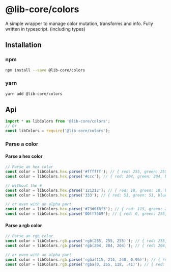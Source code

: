 # @lib-core/colors
A simple wrapper to manage color mutation, transforms and info. Fully written in typescript. (including types)

## Installation
### npm
```bash
npm install --save @lib-core/colors
```
### yarn
```bash
yarn add @lib-core/colors
```

## Api
```javascript
import * as libColors from '@lib-core/colors';
// Or
const libColors = require('@lib-core/colors');
```

### Parse a color

#### Parse a hex color
```javascript
// Parse an hex color
const color = libColors.hex.parse('#ffffff'); // { red: 255, green: 255, blue: 255, alpha: 1 }
const color = libColors.hex.parse('#ccc'); // { red: 204, green: 204, blue: 204, alpha: 1 }

// without the #
const color = libColors.hex.parse('121212'); // { red: 18, green: 18, blue: 18, alpha: 1 }
const color = libColors.hex.parse('333'); // { red: 51, green: 51, blue: 51, alpha: 1 }

// or even with an alpha part
const color = libColors.hex.parse('#73d6f8f3'); // { red: 115, green: 214, blue: 248, alpha: 0.9529411764705882 }
const color = libColors.hex.parse('00ff7669'); // { red: 0, green: 255, blue: 118, alpha: 0.4117647058823529 }
```

#### Parse a rgb color
```javascript
// Parse an rgb color
const color = libColors.rgb.parse('rgb(255, 255, 255)'); // { red: 255, green: 255, blue: 255, alpha: 1 }
const color = libColors.rgb.parse('rgb(204, 204, 204)'); // { red: 204, green: 204, blue: 204, alpha: 1 }

// or even with an alpha part
const color = libColors.rgb.parse('rgba(115, 214, 248, 0.95)'); // { red: 115, green: 214, blue: 248, alpha: 0.95 }
const color = libColors.rgb.parse('rgba(0, 255, 118, .41)'); // { red: 0, green: 255, blue: 118, alpha: 0.41 }
```
